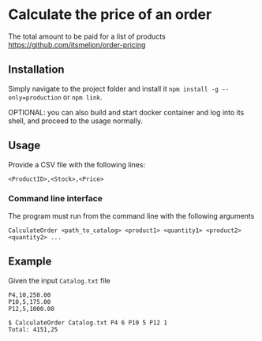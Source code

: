 # Calculate the price of an order
The total amount to be paid for a list of products
https://github.com/itsmelion/order-pricing

## Installation
Simply navigate to the project folder and install it `npm install -g --only=production`
or `npm link`.

OPTIONAL: you can also build and start docker container and log into its shell, and proceed to the usage normally.

## Usage
Provide a CSV file with the following lines:
```
<ProductID>,<Stock>,<Price>
```

### Command line interface
The program must run from the command line with the following arguments
```
CalculateOrder <path_to_catalog> <product1> <quantity1> <product2> <quantity2> ...
```

## Example
Given the input `Catalog.txt` file
```
P4,10,250.00
P10,5,175.00
P12,5,1000.00
```

```
$ CalculateOrder Catalog.txt P4 6 P10 5 P12 1
Total: 4151,25
```